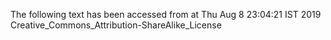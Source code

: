 The following text has been accessed from at Thu Aug 8 23:04:21 IST 2019
Creative_Commons_Attribution-ShareAlike_License
